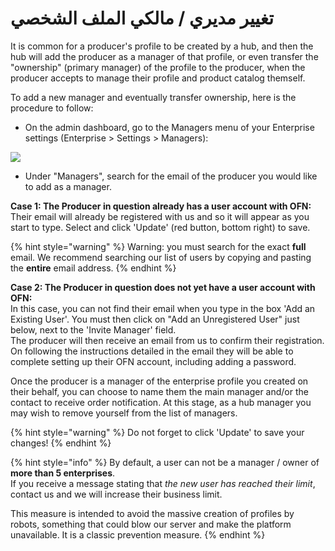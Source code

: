 # تغيير مديري / مالكي الملف الشخصي

It is common for a producer's profile to be created by a hub, and then the hub will add the producer as a manager of that profile, or even transfer the "ownership" \(primary manager\) of the profile to the producer, when the producer accepts to manage their profile and product catalog themself.

To add a new manager and eventually transfer ownership, here is the procedure to follow:

* On the admin dashboard, go to the Managers menu of your Enterprise settings \(Enterprise &gt; Settings &gt; Managers\):

![](../../.gitbook/assets/changeowner.jpg)

* Under "Managers", search for the email of the producer you would like to add as a manager.

**Case 1: The Producer in question already has a user account with OFN:**  
Their email will already be registered with us and so it will appear as you start to type. Select and click 'Update' \(red button, bottom right\) to save.

{% hint style="warning" %}
Warning: you must search for the exact **full** email. We recommend searching our list of users by copying and pasting the **entire** email address.
{% endhint %}

**Case 2: The Producer in question does not yet have a user account with OFN:**  
In this case, you can not find their email when you type in the box 'Add an Existing User'. You must then click on "Add an Unregistered User" just below, next to the 'Invite Manager' field.  
The producer will then receive an email from us to confirm their registration. On following the instructions detailed in the email they will be able to complete setting up their OFN account, including adding a password.

Once the producer is a manager of the enterprise profile you created on their behalf, you can choose to name them the main manager and/or the contact to receive order notification. At this stage, as a hub manager you may wish to remove yourself from the list of managers.

{% hint style="warning" %}
Do not forget to click 'Update' to save your changes!
{% endhint %}

{% hint style="info" %}
By default, a user can not be a manager / owner of **more than 5 enterprises**.  
If you receive a message stating that _the new user has reached their limit_, contact us and we will increase their business limit.

This measure is intended to avoid the massive creation of profiles by robots, something that could blow our server and make the platform unavailable. It is a classic prevention measure.
{% endhint %}


